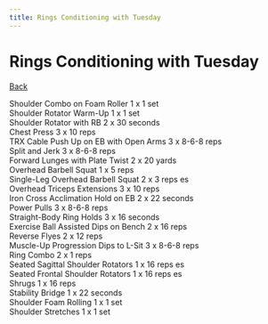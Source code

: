 ```yaml
---
title: Rings Conditioning with Tuesday
---
```


# Rings Conditioning with Tuesday

[Back](./index)

Shoulder Combo on Foam Roller 1 x 1 set<br>
Shoulder Rotator Warm-Up 1 x 1 set<br>
Shoulder Rotator with RB 2 x 30 seconds<br>
Chest Press 3 x 10 reps<br>
TRX Cable Push Up on EB with Open Arms 3 x 8-6-8 reps<br>
Split and Jerk 3 x 8-6-8 reps<br>
Forward Lunges with Plate Twist 2 x 20 yards<br>
Overhead Barbell Squat 1 x 5 reps<br>
Single-Leg Overhead Barbell Squat 2 x 3 reps es<br>
Overhead Triceps Extensions 3 x 10 reps<br>
Iron Cross Acclimation Hold on EB 2 x 22 seconds<br>
Power Pulls 3 x 8-6-8 reps<br>
Straight-Body Ring Holds 3 x 16 seconds<br>
Exercise Ball Assisted Dips on Bench 2 x 16 reps<br>
Reverse Flyes 2 x 12 reps<br>
Muscle-Up Progression Dips to L-Sit 3 x 8-6-8 reps<br>
Ring Combo 2 x 1 reps<br>
Seated Sagittal Shoulder Rotators 1 x 16 reps es<br>
Seated Frontal Shoulder Rotators 1 x 16 reps es<br>
Shrugs 1 x 16 reps<br>
Stability Bridge 1 x 22 seconds<br>
Shoulder Foam Rolling 1 x 1 set<br>
Shoulder Stretches 1 x 1 set<br>
